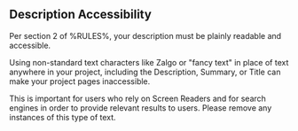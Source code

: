 ## Description Accessibility

Per section 2 of %RULES%, your description must be plainly readable and accessible.

Using non-standard text characters like Zalgo or "fancy text" in place of text anywhere in your project, including the Description, Summary, or Title can make your project pages inaccessible.

This is important for users who rely on Screen Readers and for search engines in order to provide relevant results to users. Please remove any instances of this type of text.
